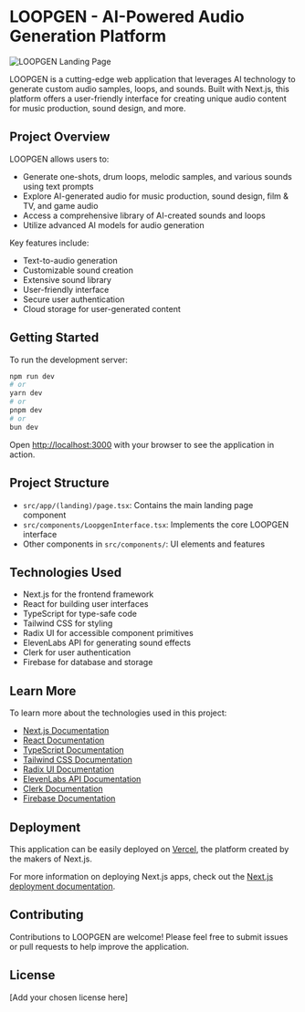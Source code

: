 # LOOPGEN - AI-Powered Audio Generation Platform

![LOOPGEN Landing Page](/Loopgen-Landing.png)

LOOPGEN is a cutting-edge web application that leverages AI technology to generate custom audio samples, loops, and sounds. Built with Next.js, this platform offers a user-friendly interface for creating unique audio content for music production, sound design, and more.

## Project Overview

LOOPGEN allows users to:

- Generate one-shots, drum loops, melodic samples, and various sounds using text prompts
- Explore AI-generated audio for music production, sound design, film & TV, and game audio
- Access a comprehensive library of AI-created sounds and loops
- Utilize advanced AI models for audio generation

Key features include:

- Text-to-audio generation
- Customizable sound creation
- Extensive sound library
- User-friendly interface
- Secure user authentication
- Cloud storage for user-generated content

## Getting Started

To run the development server:

```bash
npm run dev
# or
yarn dev
# or
pnpm dev
# or
bun dev
```

Open [http://localhost:3000](http://localhost:3000) with your browser to see the application in action.

## Project Structure

- `src/app/(landing)/page.tsx`: Contains the main landing page component
- `src/components/LoopgenInterface.tsx`: Implements the core LOOPGEN interface
- Other components in `src/components/`: UI elements and features

## Technologies Used

- Next.js for the frontend framework
- React for building user interfaces
- TypeScript for type-safe code
- Tailwind CSS for styling
- Radix UI for accessible component primitives
- ElevenLabs API for generating sound effects
- Clerk for user authentication
- Firebase for database and storage

## Learn More

To learn more about the technologies used in this project:

- [Next.js Documentation](https://nextjs.org/docs)
- [React Documentation](https://reactjs.org/)
- [TypeScript Documentation](https://www.typescriptlang.org/docs/)
- [Tailwind CSS Documentation](https://tailwindcss.com/docs)
- [Radix UI Documentation](https://www.radix-ui.com/docs/primitives/overview/introduction)
- [ElevenLabs API Documentation](https://docs.elevenlabs.io/)
- [Clerk Documentation](https://clerk.com/docs)
- [Firebase Documentation](https://firebase.google.com/docs)

## Deployment

This application can be easily deployed on [Vercel](https://vercel.com/), the platform created by the makers of Next.js.

For more information on deploying Next.js apps, check out the [Next.js deployment documentation](https://nextjs.org/docs/deployment).

## Contributing

Contributions to LOOPGEN are welcome! Please feel free to submit issues or pull requests to help improve the application.

## License

[Add your chosen license here]
